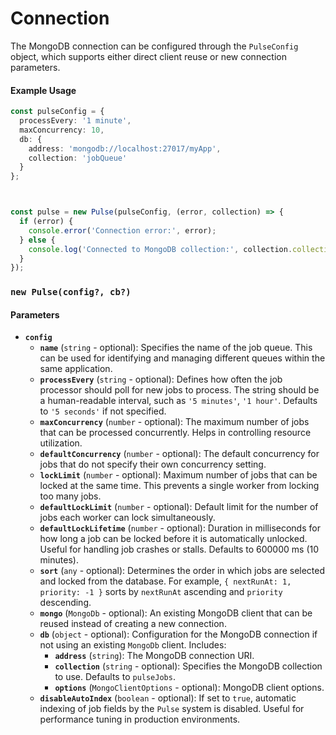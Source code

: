 # Connection

The MongoDB connection can be configured through the `PulseConfig` object, which supports either direct client reuse or new connection parameters.



#### Example Usage

```typescript
const pulseConfig = {
  processEvery: '1 minute',
  maxConcurrency: 10,
  db: {
    address: 'mongodb://localhost:27017/myApp',
    collection: 'jobQueue'
  }
};



const pulse = new Pulse(pulseConfig, (error, collection) => {
  if (error) {
    console.error('Connection error:', error);
  } else {
    console.log('Connected to MongoDB collection:', collection.collectionName);
  }
});
```





### `new Pulse(config?, cb?)`

#### Parameters

* **`config`**
  * **`name`** (`string` - optional): Specifies the name of the job queue. This can be used for identifying and managing different queues within the same application.
  * **`processEvery`** (`string` - optional): Defines how often the job processor should poll for new jobs to process. The string should be a human-readable interval, such as `'5 minutes'`, `'1 hour'`. Defaults to `'5 seconds'` if not specified.
  * **`maxConcurrency`** (`number` - optional): The maximum number of jobs that can be processed concurrently. Helps in controlling resource utilization.
  * **`defaultConcurrency`** (`number` - optional): The default concurrency for jobs that do not specify their own concurrency setting.
  * **`lockLimit`** (`number` - optional): Maximum number of jobs that can be locked at the same time. This prevents a single worker from locking too many jobs.
  * **`defaultLockLimit`** (`number` - optional): Default limit for the number of jobs each worker can lock simultaneously.
  * **`defaultLockLifetime`** (`number` - optional): Duration in milliseconds for how long a job can be locked before it is automatically unlocked. Useful for handling job crashes or stalls. Defaults to 600000 ms (10 minutes).
  * **`sort`** (`any` - optional): Determines the order in which jobs are selected and locked from the database. For example, `{ nextRunAt: 1, priority: -1 }` sorts by `nextRunAt` ascending and `priority` descending.
  * **`mongo`** (`MongoDb` - optional): An existing MongoDB client that can be reused instead of creating a new connection.
  * **`db`** (`object` - optional): Configuration for the MongoDB connection if not using an existing `MongoDb` client. Includes:
    * **`address`** (`string`): The MongoDB connection URI.
    * **`collection`** (`string` - optional): Specifies the MongoDB collection to use. Defaults to `pulseJobs`.
    * **`options`** (`MongoClientOptions` - optional): MongoDB client options.
  * **`disableAutoIndex`** (`boolean` - optional): If set to `true`, automatic indexing of job fields by the `Pulse` system is disabled. Useful for performance tuning in production environments.




